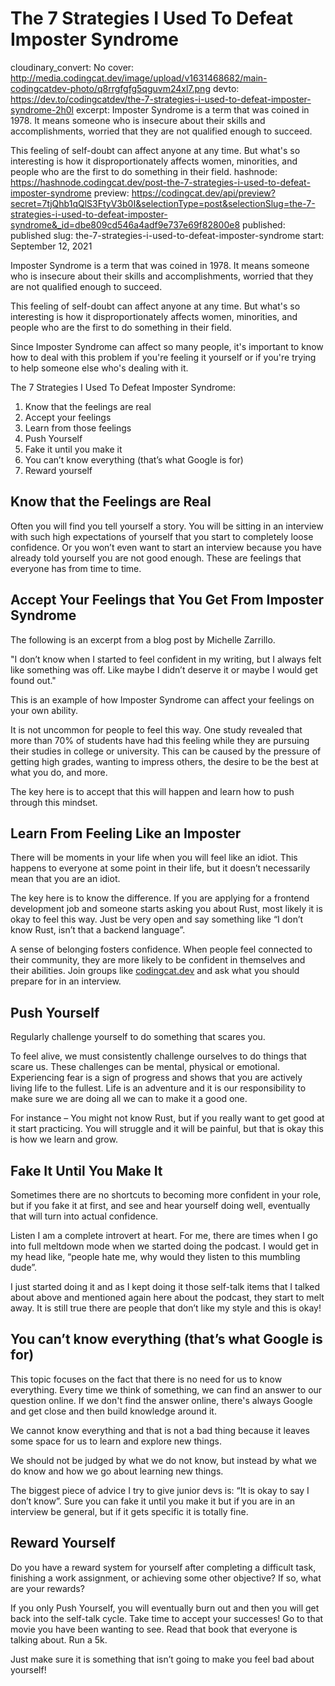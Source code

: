 # The 7 Strategies I Used To Defeat Imposter Syndrome

cloudinary_convert: No
cover: http://media.codingcat.dev/image/upload/v1631468682/main-codingcatdev-photo/q8rrgfgfg5qguvm24xl7.png
devto: https://dev.to/codingcatdev/the-7-strategies-i-used-to-defeat-imposter-syndrome-2h0l
excerpt: Imposter Syndrome is a term that was coined in 1978. It means someone who is insecure about their skills and accomplishments, worried that they are not qualified enough to succeed.

This feeling of self-doubt can affect anyone at any time. But what's so interesting is how it disproportionately affects women, minorities, and people who are the first to do something in their field.
hashnode: https://hashnode.codingcat.dev/post-the-7-strategies-i-used-to-defeat-imposter-syndrome
preview: https://codingcat.dev/api/preview?secret=7tjQhb1qQlS3FtyV3b0I&selectionType=post&selectionSlug=the-7-strategies-i-used-to-defeat-imposter-syndrome&_id=dbe809cd546a4adf9e737e69f82800e8
published: published
slug: the-7-strategies-i-used-to-defeat-imposter-syndrome
start: September 12, 2021

Imposter Syndrome is a term that was coined in 1978. It means someone who is insecure about their skills and accomplishments, worried that they are not qualified enough to succeed.

This feeling of self-doubt can affect anyone at any time. But what's so interesting is how it disproportionately affects women, minorities, and people who are the first to do something in their field.

Since Imposter Syndrome can affect so many people, it's important to know how to deal with this problem if you're feeling it yourself or if you're trying to help someone else who's dealing with it.

The 7 Strategies I Used To Defeat Imposter Syndrome:

1. Know that the feelings are real
2. Accept your feelings
3. Learn from those feelings
4. Push Yourself
5. Fake it until you make it
6. You can’t know everything (that’s what Google is for)
7. Reward yourself

## Know that the Feelings are Real

Often you will find you tell yourself a story. You will be sitting in an interview with such high expectations of yourself that you start to completely loose confidence. Or you won’t even want to start an interview because you have already told yourself you are not good enough. These are feelings that everyone has from time to time.

## Accept Your Feelings that You Get From Imposter Syndrome

The following is an excerpt from a blog post by Michelle Zarrillo.

"I don’t know when I started to feel confident in my writing, but I always felt like something was off. Like maybe I didn’t deserve it or maybe I would get found out."

This is an example of how Imposter Syndrome can affect your feelings on your own ability.

It is not uncommon for people to feel this way. One study revealed that more than 70% of students have had this feeling while they are pursuing their studies in college or university. This can be caused by the pressure of getting high grades, wanting to impress others, the desire to be the best at what you do, and more.

The key here is to accept that this will happen and learn how to push through this mindset.

## Learn From Feeling Like an Imposter

There will be moments in your life when you will feel like an idiot. This happens to everyone at some point in their life, but it doesn’t necessarily mean that you are an idiot.

The key here is to know the difference. If you are applying for a frontend development job and someone starts asking you about Rust, most likely it is okay to feel this way. Just be very open and say something like “I don’t know Rust, isn’t that a backend language”.

A sense of belonging fosters confidence. When people feel connected to their community, they are more likely to be confident in themselves and their abilities. Join groups like [codingcat.dev](https://codingcat.dev/) and ask what you should prepare for in an interview.

## Push Yourself

Regularly challenge yourself to do something that scares you.

To feel alive, we must consistently challenge ourselves to do things that scare us. These challenges can be mental, physical or emotional. Experiencing fear is a sign of progress and shows that you are actively living life to the fullest. Life is an adventure and it is our responsibility to make sure we are doing all we can to make it a good one.

For instance – You might not know Rust, but if you really want to get good at it start practicing. You will struggle and it will be painful, but that is okay this is how we learn and grow.

## Fake It Until You Make It

Sometimes there are no shortcuts to becoming more confident in your role, but if you fake it at first, and see and hear yourself doing well, eventually that will turn into actual confidence.

Listen I am a complete introvert at heart. For me, there are times when I go into full meltdown mode when we started doing the podcast. I would get in my head like, “people hate me, why would they listen to this mumbling dude”.

I just started doing it and as I kept doing it those self-talk items that I talked about above and mentioned again here about the podcast, they start to melt away. It is still true there are people that don’t like my style and this is okay!

## You can’t know everything (that’s what Google is for)

This topic focuses on the fact that there is no need for us to know everything. Every time we think of something, we can find an answer to our question online. If we don't find the answer online, there's always Google and get close and then build knowledge around it.

We cannot know everything and that is not a bad thing because it leaves some space for us to learn and explore new things.

We should not be judged by what we do not know, but instead by what we do know and how we go about learning new things.

The biggest piece of advice I try to give junior devs is: “It is okay to say I don’t know”. Sure you can fake it until you make it but if you are in an interview be general, but if it gets specific it is totally fine.

## Reward Yourself

Do you have a reward system for yourself after completing a difficult task, finishing a work assignment, or achieving some other objective? If so, what are your rewards?

If you only Push Yourself, you will eventually burn out and then you will get back into the self-talk cycle. Take time to accept your successes! Go to that movie you have been wanting to see. Read that book that everyone is talking about. Run a 5k.

Just make sure it is something that isn’t going to make you feel bad about yourself!